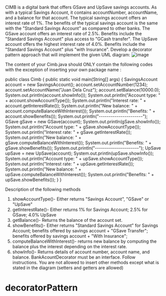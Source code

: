 CIMB is a digital bank that offers GSave and UpSave savings accounts. As with a typical
 Savings Account, it contains accountNumber, accountName, and a balance for that account.
 The typical savings account offers an interest rate of 1%.
 The benefits of the typical savings account is the same with the "Standard Savings Account" as
 compared to other banks.
 The GSave account offers an interest rate of 2.5%.
 Benefits include the "Standard Savings Account" plus access to "GCash transfer".
 The UpSave account offers the highest interest rate of 4.0%.
 Benefits include the "Standard Savings Account" plus "with Insurance".
 Develop a decorator pattern approach that will implement the given UML diagram:
![image](https://github.com/user-attachments/assets/e6c7e9e6-75b6-47c2-9cbc-58e11468d8d9)

 The content of your Cimb.java should ONLY contain the following codes with the exception of
 inserting your own package name :

public class Cimb {
 public static void main(String[] args) {
 SavingsAccount account = new SavingsAccount();
 account.setAccountNumber(1234);
 account.setAccountName("Juan Dela Cruz");
 account.setBalance(10000.0);
 System.out.println(account.showInfo());
 System.out.println("Account type: " + account.showAccountType());
 System.out.println("Interest rate: " + account.getInterestRate());
 System.out.println("New balance: " + account.computeBalanceWithInterest());
 System.out.println("Benefits: " + account.showBenefits());
 System.out.println("----------------------");
 GSave gSave = new GSave(account);
 System.out.println(gSave.showInfo());
 System.out.println("Account type: " + gSave.showAccountType());
 System.out.println("Interest rate: " + gSave.getInterestRate());
 System.out.println("New balance: " + gSave.computeBalanceWithInterest());
 System.out.println("Benefits: " + gSave.showBenefits());
 System.out.println("----------------------");
 UpSave upSave = new UpSave(account);
 System.out.println(upSave.showInfo());
 System.out.println("Account type: " + upSave.showAccountType());
 System.out.println("Interest rate: " + upSave.getInterestRate());
 System.out.println("New balance: " + upSave.computeBalanceWithInterest());
 System.out.println("Benefits: " + upSave.showBenefits());
 }
 }

 Description of the following methods
 1. showAccountType()- Either returns "Savings Account", "GSave" or "UpSave"
 2. getInterestRate()- Either returns 1% for Savings Account; 2.5% for GSave; 4.0%
 UpSave
 3. getBalance()- Returns the balance of the account set.
 4. showBenefits()- Either returns "Standard Savings Account" for Savings Account;
 benefits offered by savings account + "GSave Transfer";
 benefits offered by savings account + "With Insurance";
 5. computeBalanceWithInterest()- returns new balance by computing the balance plus
 the interest depending on the interest rate.
6. showInfo()- Returns details of account number, account name, and balance.
 BankAcountDecorator must be an interface.
 Follow instructions. You are not allowed to insert other methods except what is stated in
 the diagram (setters and getters are allowed)
# decoratorPattern
